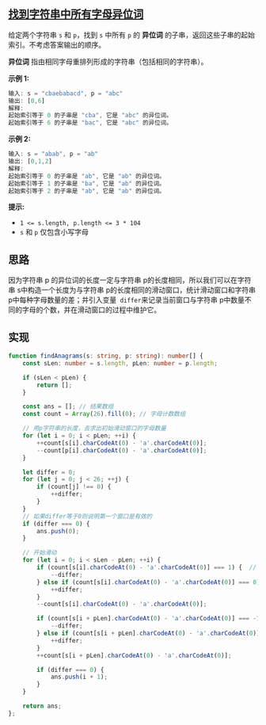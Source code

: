 ## [找到字符串中所有字母异位词](https://leetcode.cn/problems/find-all-anagrams-in-a-string/)

给定两个字符串 `s` 和 `p`，找到 `s` 中所有 `p` 的 **异位词** 的子串，返回这些子串的起始索引。不考虑答案输出的顺序。

**异位词** 指由相同字母重排列形成的字符串（包括相同的字符串）。

**示例 1:**

```js
输入: s = "cbaebabacd", p = "abc"
输出: [0,6]
解释:
起始索引等于 0 的子串是 "cba", 它是 "abc" 的异位词。
起始索引等于 6 的子串是 "bac", 它是 "abc" 的异位词。
```

 **示例 2:**

```js
输入: s = "abab", p = "ab"
输出: [0,1,2]
解释:
起始索引等于 0 的子串是 "ab", 它是 "ab" 的异位词。
起始索引等于 1 的子串是 "ba", 它是 "ab" 的异位词。
起始索引等于 2 的子串是 "ab", 它是 "ab" 的异位词。
```

**提示:**

- `1 <= s.length, p.length <= 3 * 104`
- `s` 和 `p` 仅包含小写字母

## 思路

因为字符串 p 的异位词的长度一定与字符串 p的长度相同，所以我们可以在字符串 s中构造一个长度为与字符串 p的长度相同的滑动窗口，统计滑动窗口和字符串 p中每种字母数量的差；并引入变量` differ`来记录当前窗口与字符串 p中数量不同的字母的个数，并在滑动窗口的过程中维护它。

## 实现

```typescript
function findAnagrams(s: string, p: string): number[] {
    const sLen: number = s.length, pLen: number = p.length;

    if (sLen < pLen) {
        return [];
    }

    const ans = []; // 结果数组
    const count = Array(26).fill(0); // 字母计数数组

    // 用p字符串的长度，去求出初始滑动窗口的字母数量
    for (let i = 0; i < pLen; ++i) {
        ++count[s[i].charCodeAt(0) - 'a'.charCodeAt(0)];
        --count[p[i].charCodeAt(0) - 'a'.charCodeAt(0)];
    }

    let differ = 0;
    for (let j = 0; j < 26; ++j) {
        if (count[j] !== 0) {
            ++differ;
        }
    }
    // 如果differ等于0则说明第一个窗口是有效的
    if (differ === 0) {
        ans.push(0);
    }

    // 开始滑动
    for (let i = 0; i < sLen - pLen; ++i) {
        if (count[s[i].charCodeAt(0) - 'a'.charCodeAt(0)] === 1) {  // 窗口中字母 s[i] 的数量与字符串 p 中的数量从不同变得相同
            --differ;
        } else if (count[s[i].charCodeAt(0) - 'a'.charCodeAt(0)] === 0) {  // 窗口中字母 s[i] 的数量与字符串 p 中的数量从相同变得不同
            ++differ;
        }
        --count[s[i].charCodeAt(0) - 'a'.charCodeAt(0)];

        if (count[s[i + pLen].charCodeAt(0) - 'a'.charCodeAt(0)] === -1) {  // 窗口中字母 s[i+pLen] 的数量与字符串 p 中的数量从不同变得相同
            --differ;
        } else if (count[s[i + pLen].charCodeAt(0) - 'a'.charCodeAt(0)] === 0) {  // 窗口中字母 s[i+pLen] 的数量与字符串 p 中的数量从相同变得不同
            ++differ;
        }
        ++count[s[i + pLen].charCodeAt(0) - 'a'.charCodeAt(0)];

        if (differ === 0) {
            ans.push(i + 1);
        }
    }

    return ans;
};
```

